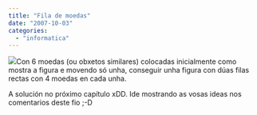 ```yaml
---
title: "Fila de moedas"
date: "2007-10-03"
categories: 
  - "informatica"
---
```


[![](images/xogo1.gif)](http://pablobelay.es/wp-content/uploads/2007/10/xogo1.gif)Con 6 moedas (ou obxetos similares) colocadas inicialmente como mostra a figura e movendo só unha, conseguir unha figura con dúas filas rectas con 4 moedas en cada unha.

A solución no próximo capítulo xDD. Ide mostrando as vosas ideas nos comentarios deste fio ;-D
